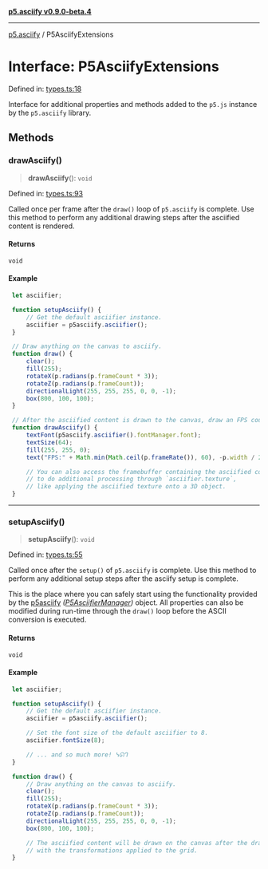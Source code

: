 [**p5.asciify v0.9.0-beta.4**](../README.md)

***

[p5.asciify](../README.md) / P5AsciifyExtensions

# Interface: P5AsciifyExtensions

Defined in: [types.ts:18](https://github.com/humanbydefinition/p5.asciify/blob/efa13807f031eb411bb838accfe71654ff0d9825/src/lib/types.ts#L18)

Interface for additional properties and methods added to the `p5.js` instance by the `p5.asciify` library.

## Methods

### drawAsciify()

> **drawAsciify**(): `void`

Defined in: [types.ts:93](https://github.com/humanbydefinition/p5.asciify/blob/efa13807f031eb411bb838accfe71654ff0d9825/src/lib/types.ts#L93)

Called once per frame after the `draw()` loop of `p5.asciify` is complete.
Use this method to perform any additional drawing steps after the asciified content is rendered.

#### Returns

`void`

#### Example

```javascript
 let asciifier;

 function setupAsciify() {
     // Get the default asciifier instance.
     asciifier = p5asciify.asciifier();
 }

 // Draw anything on the canvas to asciify.
 function draw() {
     clear();
     fill(255);
     rotateX(p.radians(p.frameCount * 3));
     rotateZ(p.radians(p.frameCount));
     directionalLight(255, 255, 255, 0, 0, -1);
     box(800, 100, 100);
 }

 // After the asciified content is drawn to the canvas, draw an FPS counter on top of it.
 function drawAsciify() {
     textFont(p5asciify.asciifier().fontManager.font);
     textSize(64);
     fill(255, 255, 0);
     text("FPS:" + Math.min(Math.ceil(p.frameRate()), 60), -p.width / 2, p.height / 2);

     // You can also access the framebuffer containing the asciified content 
     // to do additional processing through `asciifier.texture`, 
     // like applying the asciified texture onto a 3D object.
 }
```

***

### setupAsciify()

> **setupAsciify**(): `void`

Defined in: [types.ts:55](https://github.com/humanbydefinition/p5.asciify/blob/efa13807f031eb411bb838accfe71654ff0d9825/src/lib/types.ts#L55)

Called once after the `setup()` of `p5.asciify` is complete.
Use this method to perform any additional setup steps after the asciify setup is complete.

This is the place where you can safely start using the functionality provided by the [p5asciify](../variables/p5asciify.md) *([P5AsciifierManager](../classes/P5AsciifierManager.md))* object.
All properties can also be modified during run-time through the `draw()` loop before the ASCII conversion is executed.

#### Returns

`void`

#### Example

```javascript
 let asciifier;

 function setupAsciify() {
     // Get the default asciifier instance.
     asciifier = p5asciify.asciifier();

     // Set the font size of the default asciifier to 8.
     asciifier.fontSize(8);

     // ... and so much more! ᓭᘏᒉ
 }

 function draw() {
     // Draw anything on the canvas to asciify.
     clear();
     fill(255);
     rotateX(p.radians(p.frameCount * 3));
     rotateZ(p.radians(p.frameCount));
     directionalLight(255, 255, 255, 0, 0, -1);
     box(800, 100, 100);

     // The asciified content will be drawn on the canvas after the draw loop 
     // with the transformations applied to the grid.
 }

```
